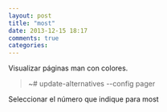```yaml
---
layout: post
title: "most"
date: 2013-12-15 18:17
comments: true
categories: 
---
```

Visualizar páginas man con colores.

>~# update-alternatives --config pager

Seleccionar el número que indique para most

